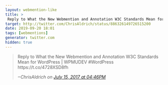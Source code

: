 ```yaml
---
layout: webmention-like
title: >
 Reply to What the New Webmention and Annotation W3C Standards Mean for WordPress | WPMUDEV #WordPress https://t.co/4728XSD8fh
target: http://twitter.com/ChrisAldrich/status/886326149726515200
date: 2019-09-20 18:01
tags: [webmentions]
generator: twitter.com
hidden: true
---
```



<blockquote>
<p>Reply to What the New Webmention and Annotation W3C Standards Mean for WordPress | WPMUDEV #WordPress https://t.co/4728XSD8fh</p>
<cite>‒<span class="p-author p-name">ChrisAldrich</span> on <a href="http://twitter.com/ChrisAldrich/status/886326149726515200" rel="external nofollow">July 15, 2017 at 04:46PM</a></cite>
</blockquote>